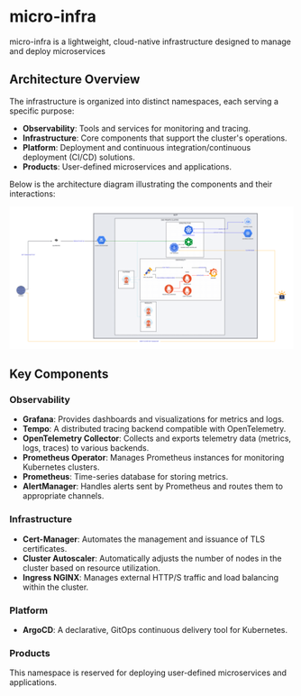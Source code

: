 # micro-infra

micro-infra is a lightweight, cloud-native infrastructure designed to manage and deploy microservices 

## Architecture Overview

The infrastructure is organized into distinct namespaces, each serving a specific purpose:

- **Observability**: Tools and services for monitoring and tracing.
- **Infrastructure**: Core components that support the cluster's operations.
- **Platform**: Deployment and continuous integration/continuous deployment (CI/CD) solutions.
- **Products**: User-defined microservices and applications.

Below is the architecture diagram illustrating the components and their interactions:

![Micro-Infra Architecture](./docs/arch.svg)

## Key Components

### Observability

- **Grafana**: Provides dashboards and visualizations for metrics and logs.
- **Tempo**: A distributed tracing backend compatible with OpenTelemetry.
- **OpenTelemetry Collector**: Collects and exports telemetry data (metrics, logs, traces) to various backends.
- **Prometheus Operator**: Manages Prometheus instances for monitoring Kubernetes clusters.
- **Prometheus**: Time-series database for storing metrics.
- **AlertManager**: Handles alerts sent by Prometheus and routes them to appropriate channels.

### Infrastructure

- **Cert-Manager**: Automates the management and issuance of TLS certificates.
- **Cluster Autoscaler**: Automatically adjusts the number of nodes in the cluster based on resource utilization.
- **Ingress NGINX**: Manages external HTTP/S traffic and load balancing within the cluster.

### Platform

- **ArgoCD**: A declarative, GitOps continuous delivery tool for Kubernetes.

### Products

This namespace is reserved for deploying user-defined microservices and applications.

